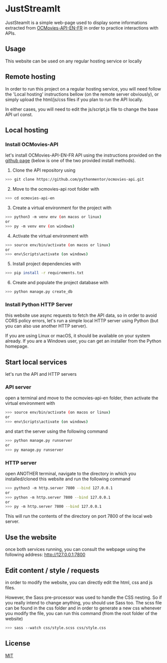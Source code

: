 # JustStreamIt

JustSteamIt is a simple web-page used to display some informations extracted from [OCMovies-API-EN-FR](https://github.com/OpenClassrooms-Student-Center/OCMovies-API-EN-FR) in order to practice interactions with APIs.

## Usage

This website can be used on any regular hosting service or locally

## Remote hosting
In order to run this project on a regular hosting service, you will need follow the 'Local hosting' instructions bellow (on the remote server obviously), or simply upload the html/js/css files if you plan to run the API locally.

In either cases, you will need to edit the js/script.js file to change the base API url const.

## Local hosting

### Install OCMovies-API
let's install OCMovies-API-EN-FR API using the instructions provided on the [github page](https://github.com/OpenClassrooms-Student-Center/OCMovies-API-EN-FR) (below is one of the two provided install methods).

1. Clone the API repository using
```bash
>>> git clone https://github.com/pythonmentor/ocmovies-api.git
```
2. Move to the ocmovies-api root folder with
```bash
>>> cd ocmovies-api-en
```
3. Create a virtual environment for the project with
```bash
>>> python3 -m venv env (on macos or linux)
or
>>> py -m venv env (on windows)
```
4. Activate the virtual environment with 
```bash
>>> source env/bin/activate (on macos or linux)
or
>>> env\Scripts\activate (on windows)
```
5. Install project dependencies with
```bash
>>> pip install -r requirements.txt
```
6. Create and populate the project database with
```bash
>>> python manage.py create_db
```


### Install Python HTTP Server
this website use async requests to fetch the API data, so in order to avoid CORS policy errors, let's run a simple local HTTP server using Python (but you can also use another HTTP server).

If you are using Linux or macOS, it should be available on your system already. If you are a Windows user, you can get an installer from the Python homepage.


## Start local services
let's run the API and HTTP servers

### API server
open a terminal and move to the ocmovies-api-en folder, then activate the virtual environment with

```bash
>>> source env/bin/activate (on macos or linux)
or
>>> env\Scripts\activate (on windows)
```

and start the server using the following command
```bash
>>> python manage.py runserver
or
>>> py manage.py runserver
```

### HTTP server
open ANOTHER terminal, navigate to the directory in which you installed/cloned this website and run the following command 
```bash
>>> python3 -m http.server 7800 --bind 127.0.0.1
or
>>> python -m http.server 7800 --bind 127.0.0.1
or
>>> py -m http.server 7800 --bind 127.0.0.1
```
This will run the contents of the directory on port 7800 of the local web server.


## Use the website
once both services running, you can consult the webpage using the following address: http://127.0.0.1:7800

## Edit content / style / requests
in order to modify the website, you can directly edit the html, css and js files.

However, the Sass pre-processor was used to handle the CSS nesting. So if you really intend to change anything, you should use Sass too. The scss file can be found in the css folder and in order to generate a new css whenever you modify the file, you can run this command (from the root folder of the website)
```bash
>>> sass --watch css/style.scss css/style.css
```

## License
[MIT](https://choosealicense.com/licenses/mit/)

